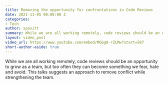 ```yaml
---
title: Removing the opportunity for confrontations in Code Reviews
date: 2021-11-05 00:00:00 Z
categories:
- Tech
author: spavitt
summary: While we are all working remotely, code reviews should be an opportunity to grow as a team, but too often they can become something we fear, hate and avoid. This talks suggests an approach to remove conflict while strengthening the team.
layout: video_post
video_url: https://www.youtube.com/embed/MGGg8-rZLMw?start=587
short-author-aside: true
---
```


While we are all working remotely, code reviews should be an opportunity to grow as a team, but too often they can become something we fear, hate and avoid. This talks suggests an approach to remove conflict while strengthening the team.
